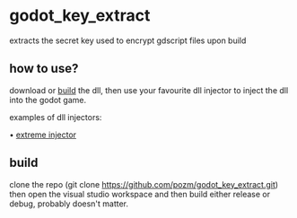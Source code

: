 # godot_key_extract

extracts the secret key used to encrypt gdscript files upon build



## how to use?
download or [build](https://github.com/pozm/godot_key_extract#build) the dll, then use your favourite dll injector to inject the dll into the godot game.

examples of dll injectors:

• [extreme injector](https://github.com/master131/ExtremeInjector)


## build
clone the repo (git clone https://github.com/pozm/godot_key_extract.git) then open the visual studio workspace and then build either release or debug, probably doesn't matter.
